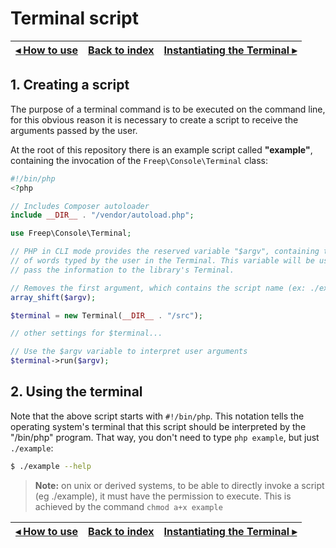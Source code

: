 # Terminal script

[◂ How to use](01-how-to-use.md) | [Back to index](index.md) | [Instantiating the Terminal ▸](03-instantiating-the-terminal.md)
-- | -- | --

## 1. Creating a script

The purpose of a terminal command is to be executed on the command line, for this obvious reason it is necessary to create a script to receive the arguments passed by the user.

At the root of this repository there is an example script called **"example"**, containing the invocation of the `Freep\Console\Terminal` class:

```php
#!/bin/php
<?php

// Includes Composer autoloader
include __DIR__ . "/vendor/autoload.php";

use Freep\Console\Terminal;

// PHP in CLI mode provides the reserved variable "$argv", containing the list 
// of words typed by the user in the Terminal. This variable will be used to 
// pass the information to the library's Terminal.

// Removes the first argument, which contains the script name (ex: ./example)
array_shift($argv);

$terminal = new Terminal(__DIR__ . "/src");

// other settings for $terminal...

// Use the $argv variable to interpret user arguments
$terminal->run($argv);

```

## 2. Using the terminal

Note that the above script starts with `#!/bin/php`. This notation tells the operating system's terminal that this script should be interpreted by the "/bin/php" program. That way, you don't need to type `php example`, but just
`./example`:

```bash
$ ./example --help
```

> **Note:** on unix or derived systems, to be able to directly invoke a script (eg ./example), it must have the permission to execute. This is achieved by the command `chmod a+x example`

[◂ How to use](01-how-to-use.md) | [Back to index](index.md) | [Instantiating the Terminal ▸](03-instantiating-the-terminal.md)
-- | -- | --
